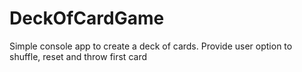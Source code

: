# DeckOfCardGame
Simple console app to create a deck of cards. Provide user option to shuffle, reset and throw first card
